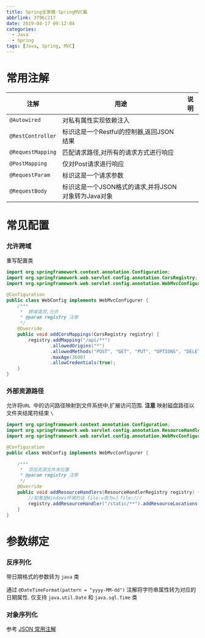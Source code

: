 ```yaml
---
title: Spring全家桶-SpringMVC篇
abbrlink: 3796c217
date: 2019-04-17 09:12:04
categories:
  - Java
  - Spring
tags: [Java, Spring, MVC]
---
```


# 常用注解
| 注解              | 用途                                                | 说明 |
| ----------------- | --------------------------------------------------- | ---- |
| `@Autowired`      | 对私有属性实现依赖注入                              |      |
| `@RestController` | 标识这是一个Restful的控制器,返回JSON结果            |      |
| `@RequestMapping` | 匹配请求路径,对所有的请求方式进行响应               |      |
| `@PostMapping`    | 仅对Post请求进行响应                                |      |
| `@RequestParam`   | 标识这是一个请求参数                                |      |
| `@RequestBody`    | 标识这是一个JSON格式的请求,并将JSON对象转为Java对象 |      |

# 常见配置

### 允许跨域

重写配置类

```java
import org.springframework.context.annotation.Configuration;
import org.springframework.web.servlet.config.annotation.CorsRegistry;
import org.springframework.web.servlet.config.annotation.WebMvcConfigurer;

@Configuration
public class WebConfig implements WebMvcConfigurer {
    /***
     *  跨域请求,允许
     * @param registry 注册
     */
    @Override
    public void addCorsMappings(CorsRegistry registry) {
        registry.addMapping("/api/**")
                .allowedOrigins("*")
                .allowedMethods("POST", "GET", "PUT", "OPTIONS", "DELETE")
                .maxAge(3600)
                .allowCredentials(true);
    }
}
```

### 外部资源路径

允许将`URL `中的访问路径映射到文件系统中,扩展访问范围. 
**注意** 映射磁盘路径以文件夹结尾符结束 `\`

```java
import org.springframework.context.annotation.Configuration;
import org.springframework.web.servlet.config.annotation.ResourceHandlerRegistry;
import org.springframework.web.servlet.config.annotation.WebMvcConfigurer;

@Configuration
public class WebConfig implements WebMvcConfigurer {

    /***
     *  添加资源文件夹位置
     * @param registry 注册
     */
    @Override
    public void addResourceHandlers(ResourceHandlerRegistry registry) {
        //如果是Windows环境的话 file:=改为=》file:///
        registry.addResourceHandler("/static/**").addResourceLocations("file:" + "S://" + File.separatorChar);
    }
}
```



# 参数绑定

### 反序列化

带日期格式的参数转为 `java` 类

通过 `@DateTimeFormat(pattern = "yyyy-MM-dd")` 注解将字符串属性转为对应的日期属性. 仅支持 `java.util.Date` 和 `java.sql.Time` 类



### 对象序列化

参考 [JSON 常用注解](https://blog.jionjion.top/posts/316f1148/)


